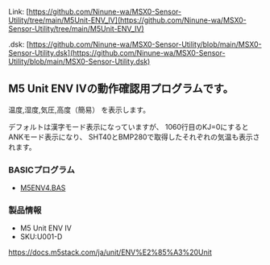Link:
[https://github.com/Ninune-wa/MSX0-Sensor-Utility/tree/main/M5Unit-ENV_IV](https://github.com/Ninune-wa/MSX0-Sensor-Utility/tree/main/M5Unit-ENV_IV)

.dsk:
[https://github.com/Ninune-wa/MSX0-Sensor-Utility/blob/main/MSX0-Sensor-Utility.dsk](https://github.com/Ninune-wa/MSX0-Sensor-Utility/blob/main/MSX0-Sensor-Utility.dsk)
## M5 Unit ENV IVの動作確認用プログラムです。

温度,湿度,気圧,高度（簡易） を表示します。

デフォルトは漢字モード表示になっていますが、
1060行目のKJ=0にするとANKモード表示になり、
SHT40とBMP280で取得したそれぞれの気温も表示されます。

### BASICプログラム
- [M5ENV4.BAS](https://github.com/Ninune-wa/MSX0-Sensor-Utility/blob/main/M5Unit-ENV_IV/M5ENV４.BAS)

### 製品情報
- M5 Unit ENV IV
- SKU:U001-D

https://docs.m5stack.com/ja/unit/ENV%E2%85%A3%20Unit
